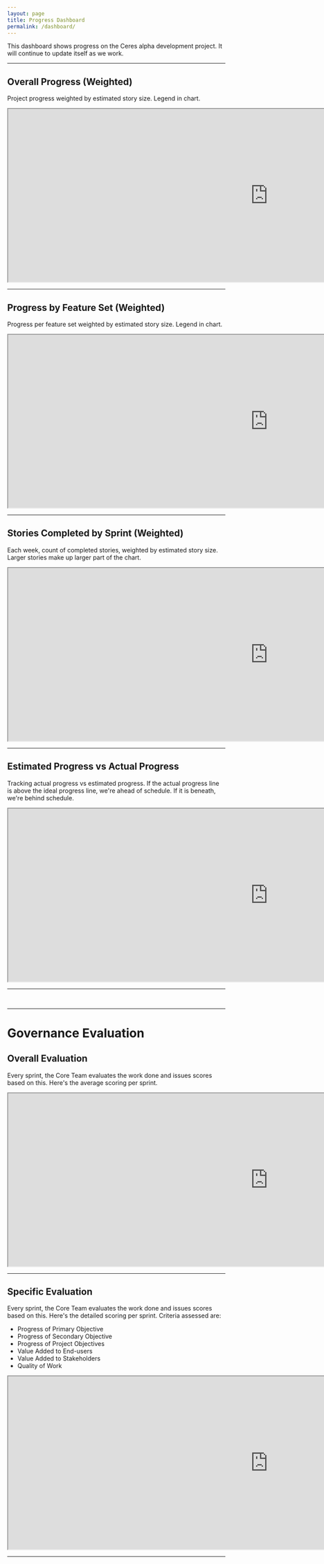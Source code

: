 ```yaml
---
layout: page
title: Progress Dashboard
permalink: /dashboard/
---
```


<p>This dashboard shows progress on the Ceres alpha development project. It will continue to update itself as we work.</p>
<hr />
<h2>Overall Progress (Weighted)</h2>
<p>Project progress weighted by estimated story size. Legend in chart.</p>
<iframe src="https://docs.google.com/spreadsheets/d/e/2PACX-1vRrdhfTAnTAs6TJ4zTa8gX8x3dLVQ9Z66IGsOXvriemJwKYxxtLlZSV95yuAfDFHjv5a3cIRs27hytP/pubchart?oid=1300074099&amp;format=interactive" width="1200" height="400"></iframe>
<hr />
<h2>Progress by Feature Set (Weighted)</h2>
<p>Progress per feature set weighted by estimated story size. Legend in chart.</p>
<iframe src="https://docs.google.com/spreadsheets/d/e/2PACX-1vRrdhfTAnTAs6TJ4zTa8gX8x3dLVQ9Z66IGsOXvriemJwKYxxtLlZSV95yuAfDFHjv5a3cIRs27hytP/pubchart?oid=405727207&amp;format=interactive" width="1200" height="400"></iframe>
<hr />
<h2>Stories Completed by Sprint (Weighted)</h2>
<p>Each week, count of completed stories, weighted by estimated story size. Larger stories make up larger part of the chart.</p>
<iframe src="https://docs.google.com/spreadsheets/d/e/2PACX-1vRrdhfTAnTAs6TJ4zTa8gX8x3dLVQ9Z66IGsOXvriemJwKYxxtLlZSV95yuAfDFHjv5a3cIRs27hytP/pubchart?oid=1856922216&amp;format=interactive" width="1200" height="400"></iframe>
<hr />
<h2>Estimated Progress vs Actual Progress</h2>
<p>Tracking actual progress vs estimated progress. If the actual progress line is above the ideal progress line, we're ahead of schedule. If it is beneath, we're behind schedule.</p>
<iframe src="https://docs.google.com/spreadsheets/d/e/2PACX-1vRrdhfTAnTAs6TJ4zTa8gX8x3dLVQ9Z66IGsOXvriemJwKYxxtLlZSV95yuAfDFHjv5a3cIRs27hytP/pubchart?oid=1077911614&amp;format=interactive" width="1200" height="400"></iframe>
<hr/>
<br/>
<hr/>
<h1>Governance Evaluation</h1>
<h2>Overall Evaluation</h2>
<p>Every sprint, the Core Team evaluates the work done and issues scores based on this. Here's the average scoring per sprint.</p>
<iframe src="https://docs.google.com/spreadsheets/d/e/2PACX-1vRsvaHSTjmqMJikC-HO4kjVUpzdxq4b0xgE4tmYZ4w-ZAsu8iYbQGkSOggfNJEtFM5sxzvcD0QHhdUe/pubchart?oid=43784042&amp;format=interactive" width="1200" height="400"></iframe>
<hr/>
<h2>Specific Evaluation</h2>
<p>Every sprint, the Core Team evaluates the work done and issues scores based on this. Here's the detailed scoring per sprint. Criteria assessed are:</p>
<ul>
  <li>Progress of Primary Objective</li>
  <li>Progress of Secondary Objective</li>
  <li>Progress of Project Objectives</li>
  <li>Value Added to End-users</li>
  <li>Value Added to Stakeholders</li>
  <li>Quality of Work</li>
</ul>
<iframe src="https://docs.google.com/spreadsheets/d/e/2PACX-1vRsvaHSTjmqMJikC-HO4kjVUpzdxq4b0xgE4tmYZ4w-ZAsu8iYbQGkSOggfNJEtFM5sxzvcD0QHhdUe/pubchart?oid=1895171414&amp;format=interactive" width="1200" height="400"></iframe>
<hr/>
